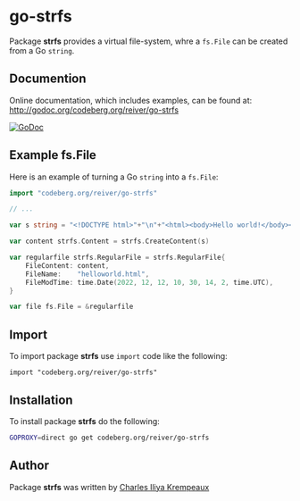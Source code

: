 # go-strfs

Package **strfs** provides a virtual file-system, whre a `fs.File` can be created from a Go `string`.

## Documention

Online documentation, which includes examples, can be found at: http://godoc.org/codeberg.org/reiver/go-strfs

[![GoDoc](https://godoc.org/codeberg.org/reiver/go-strfs?status.svg)](https://godoc.org/codeberg.org/reiver/go-strfs)

## Example fs.File

Here is an example of turning a Go `string` into a `fs.File`:

```go
import "codeberg.org/reiver/go-strfs"

// ...

var s string = "<!DOCTYPE html>"+"\n"+"<html><body>Hello world!</body></html>"

var content strfs.Content = strfs.CreateContent(s)

var regularfile strfs.RegularFile = strfs.RegularFile{
	FileContent: content,
	FileName:    "helloworld.html",
	FileModTime: time.Date(2022, 12, 12, 10, 30, 14, 2, time.UTC),
}

var file fs.File = &regularfile

```

## Import

To import package **strfs** use `import` code like the following:

```golang
import "codeberg.org/reiver/go-strfs"
```

## Installation

To install package **strfs** do the following:

```bash
GOPROXY=direct go get codeberg.org/reiver/go-strfs
```

## Author

Package **strfs** was written by [Charles Iliya Krempeaux](http://reiver.link)
